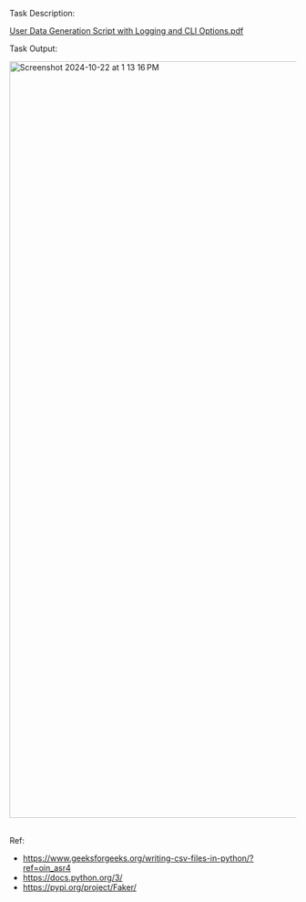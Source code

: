 Task Description:

[User Data Generation Script with Logging and CLI Options.pdf](https://github.com/user-attachments/files/17474541/User.Data.Generation.Script.with.Logging.and.CLI.Options.pdf)

Task Output:


<img width="1326" alt="Screenshot 2024-10-22 at 1 13 16 PM" src="https://github.com/user-attachments/assets/7b9de3d0-94ab-46fa-b5e3-8fe0d894883e">



<br>
<br>

Ref:

-  https://www.geeksforgeeks.org/writing-csv-files-in-python/?ref=oin_asr4
-  https://docs.python.org/3/
-  https://pypi.org/project/Faker/
